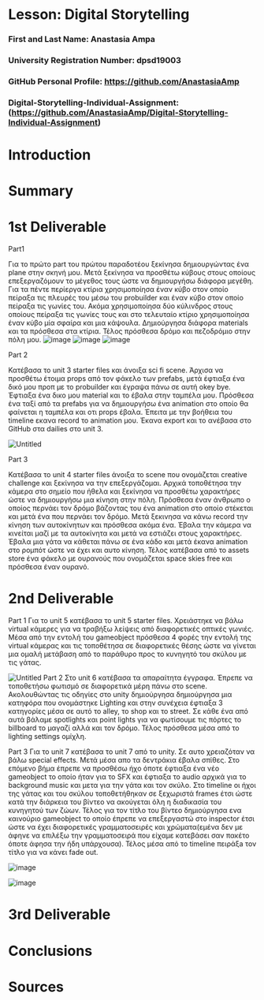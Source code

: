 # Lesson: Digital Storytelling

### First and Last Name: Anastasia Ampa
### University Registration Number: dpsd19003
### GitHub Personal Profile: https://github.com/AnastasiaAmp
### Digital-Storytelling-Individual-Assignment: (https://github.com/AnastasiaAmp/Digital-Storytelling-Individual-Assignment)

# Introduction



# Summary


# 1st Deliverable

Part1 

Για το πρώτο part του πρώτου παραδοτέου ξεκίνησα δημιουργώντας ένα plane στην σκηνή μου. Μετά ξεκίνησα να προσθέτω κύβους στους οποίους επεξεργαζόμουν το μέγεθος τους ώστε να δημιουργήσω διάφορα μεγέθη. Για τα πέντε περίεργα κτίρια χρησιμοποίησα έναν κύβο στον οποίο πείραξα τις πλευρές του μέσω του probuilder και έναν κύβο στον οποίο πείραξα τις γωνίες του. Ακόμα χρησιμοποίησα δύο κύλινδρος στους οποίους πείραξα τις γωνίες τους και στο τελευταίο κτίριο χρησιμοποίησα έναν κύβο μία σφαίρα και μια κάψουλα. Δημιούργησα διάφορα materials και τα πρόσθεσα στα κτίρια. Τέλος πρόσθεσα δρόμο και πεζοδρόμιο στην πόλη μου.
![image](https://user-images.githubusercontent.com/100956226/225682517-c6b33efa-fd6c-451a-a06f-3e1fb80d08dd.png)
![image](https://user-images.githubusercontent.com/100956226/225682681-096df670-df9f-4417-a2ac-92d610ba89af.png)
![image](https://user-images.githubusercontent.com/100956226/225683380-5e603b12-fde4-4b2e-ab05-b125bd0e1a19.png)



Part 2

Κατέβασα το unit 3 starter files και άνοιξα sci fi scene. Άρχισα να προσθέτω έτοιμα props από τον φάκελο των prefabs, μετά έφτιαξα ένα δικό μου προπ με το probuilder και έγραψα πάνω σε αυτή okey bye. Έφτιαξα ένα δικο μου material και το έβαλα στην ταμπέλα μου.  Πρόσθεσα ένα ταξί από τα prefabs για να δημιουργήσω ένα animation στο οποίο θα φαίνεται η ταμπέλα και οτι props έβαλα. Έπειτα με την βοήθεια του timeline εκανα record το animation μου. Έκανα export και το ανέβασα στο  GitHub στα dailies στο unit 3.

![Untitled](https://user-images.githubusercontent.com/100956226/225676664-db73b12f-76b6-46df-8a5a-2fbb4695b06f.jpg)


Part 3

Κατέβασα το unit 4 starter files άνοιξα το scene που ονομάζεται creative challenge και ξεκίνησα να την επεξεργάζομαι.  Αρχικά τοποθέτησα την κάμερα στο σημείο που ήθελα και ξεκίνησα να προσθέτω χαρακτήρες ώστε να δημιουργήσω μια κίνηση στην πόλη. Πρόσθεσα έναν άνθρωπο ο οποίος περνάει τον δρόμο βάζοντας του ένα animation στο οποίο στέκεται και μετά ένα που περνάει τον δρόμο. Μετά ξεκινησα να κάνω record  την κίνηση των αυτοκίνητων και πρόσθεσα ακόμα ένα. Έβαλα την κάμερα να κινείται μαζί με τα αυτοκίνητα και μετά να εστιάζει στους χαρακτήρες.  Έβαλα μια γάτα να κάθεται πάνω σε ένα κάδο και μετά έκανα animation στο ρομπότ ώστε να έχει και αυτο κίνηση.  Τέλος κατέβασα από το assets store ένα φάκελο με ουρανούς που ονομάζεται space skies free και πρόσθεσα έναν ουρανό.

# 2nd Deliverable
Part 1
Για το unit 5 κατέβασα το unit 5 starter files. Χρειάστηκε να βάλω virtual κάμερες για να τραβήξω λείψεις από διαφορετικές οπτικές γωνιές. Μέσα από την εντολή του gameobject πρόσθεσα 4 φορές την εντολή της virtual κάμερας και τις τοποθέτησα σε διαφορετικές θέσης ώστε να γίνεται μια ομαλή μετάβαση από το παράθυρο προς το κυνηγητό του σκύλου με τις γάτας. 

![Untitled](https://user-images.githubusercontent.com/100956226/229173438-330d265c-6575-4e33-a5bc-e929fe31cf4a.jpg)
Part 2
Στο unit 6 κατέβασα τα απαραίτητα έγγραφα. Έπρεπε να τοποθετήσω φωτισμό σε διαφορετικά μέρη πάνω στο scene. Ακολουθώντας τις οδηγίες στο unity δημιούργησα δημιούργησα μια κατηφόρα που ονομάστηκε Lighting και στην συνέχεια έφτιαξα 3 κατηγορίες μέσα σε αυτό το alley, το shop και το street. Σε κάθε ένα από αυτά βάλαμε spotlights και point lights για να φωτίσουμε τις πόρτες το billboard το μαγαζί αλλά και τον δρόμο. Τέλος πρόσθεσα μέσα από το lighting settings ομίχλη. 

Part 3
Για το unit 7  κατέβασα το unit 7 από το unity. Σε αυτο χρειαζόταν να βάλω special effects. Μετά μέσα απο τα δεντράκια έβαλα σπίθες. Στο επόμενο βήμα έπρεπε να προσθέσω ήχο όποτε έφτιαξα ένα νέο gameobject το οποίο ήταν για το SFX και έφτιαξα το audio αρχικά για το background music και μετα για την γάτα και τον σκύλο. Στο timeline οι ήχοι της γάτας και του σκύλου τοποθετήθηκαν σε ξεχωριστά frames έτσι ώστε κατά την διάρκεια του βίντεο να ακούγεται όλη η διαδικασία του κυνηγητού των ζώων. Τέλος για τον τίτλο του βίντεο δημιούργησα ενα καινούριο gameobject το οποίο έπρεπε να επεξεργαστώ στο inspector έτσι ώστε να έχει διαφορετικές γραμματοσειρές και χρώματα(εμένα δεν με άφηνε να επιλέξω την γραμματοσειρά που είχαμε κατεβάσει σαν πακέτο όποτε άφησα την ήδη υπάρχουσα). Τέλος  μέσα από το timeline πειράξa τον τίτλο για να κάνει fade out.

![image](https://user-images.githubusercontent.com/100956226/236205527-5d408748-6574-4804-86e5-3079f7204779.png)

![image](https://user-images.githubusercontent.com/100956226/236206842-42873af4-7c38-443a-8b8e-32b04929afd4.png) 





# 3rd Deliverable 



# Conclusions


# Sources
